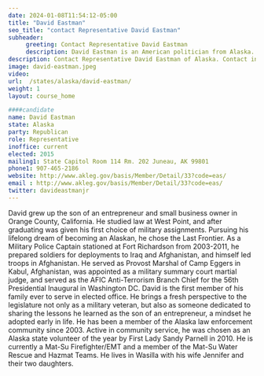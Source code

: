 ```yaml
---
date: 2024-01-08T11:54:12-05:00
title: "David Eastman"
seo_title: "contact Representative David Eastman"
subheader:
     greeting: Contact Representative David Eastman
     description: David Eastman is an American politician from Alaska. A member of the Republican Party, he represents 27th Alaska House District. He assumed office on January 17, 2023, and his current term ends on January 21, 2025.
description: Contact Representative David Eastman of Alaska. Contact information for David Eastman includes email address, phone number, and mailing address.
image: david-eastman.jpeg
video:
url:  /states/alaska/david-eastman/
weight: 1
layout: course_home

####candidate
name: David Eastman
state: Alaska
party: Republican
role: Representative
inoffice: current
elected: 2015
mailing1: State Capitol Room 114 Rm. 202 Juneau, AK 99801
phone1: 907-465-2186
website: http://www.akleg.gov/basis/Member/Detail/33?code=eas/
email : http://www.akleg.gov/basis/Member/Detail/33?code=eas/
twitter: davideastmanjr
---
```


David grew up the son of an entrepreneur and small business owner in Orange County, California. He studied law at West Point, and after graduating was given his first choice of military assignments. Pursuing his lifelong dream of becoming an Alaskan, he chose the Last Frontier. As a Military Police Captain stationed at Fort Richardson from 2003-2011, he prepared soldiers for deployments to Iraq and Afghanistan, and himself led troops in Afghanistan. He served as Provost Marshal of Camp Eggers in Kabul, Afghanistan, was appointed as a military summary court martial judge, and served as the AFIC Anti-Terrorism Branch Chief for the 56th Presidential Inaugural in Washington DC. David is the first member of his family ever to serve in elected office. He brings a fresh perspective to the legislature not only as a military veteran, but also as someone dedicated to sharing the lessons he learned as the son of an entrepreneur, a mindset he adopted early in life. He has been a member of the Alaska law enforcement community since 2003. Active in community service, he was chosen as an Alaska state volunteer of the year by First Lady Sandy Parnell in 2010. He is currently a Mat-Su Firefighter/EMT and a member of the Mat-Su Water Rescue and Hazmat Teams. He lives in Wasilla with his wife Jennifer and their two daughters.
